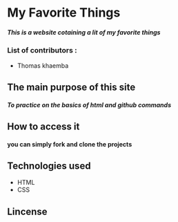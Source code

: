 # My Favorite Things
##### This is a website  cotaining a lit of my favorite things

### List of contributors :
* Thomas khaemba

## The main purpose of  this site
##### To practice on the basics of html and github commands 

## How to access it
#### you can simply fork  and clone the projects 

## Technologies used
* HTML
* CSS
## Lincense
#### 